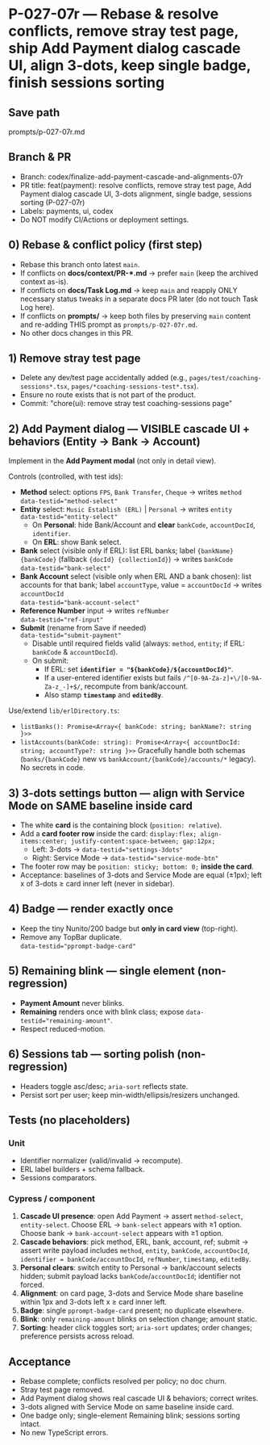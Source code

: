 # P-027-07r — Rebase & resolve conflicts, remove stray test page, ship Add Payment dialog cascade UI, align 3-dots, keep single badge, finish sessions sorting

## Save path
prompts/p-027-07r.md

## Branch & PR
- Branch: codex/finalize-add-payment-cascade-and-alignments-07r
- PR title: feat(payment): resolve conflicts, remove stray test page, Add Payment dialog cascade UI, 3-dots alignment, single badge, sessions sorting (P-027-07r)
- Labels: payments, ui, codex
- Do NOT modify CI/Actions or deployment settings.

## 0) Rebase & conflict policy (first step)
- Rebase this branch onto latest `main`.
- If conflicts on **docs/context/PR-*.md** → prefer `main` (keep the archived context as-is).
- If conflicts on **docs/Task Log.md** → keep `main` and reapply ONLY necessary status tweaks in a separate docs PR later (do not touch Task Log here).
- If conflicts on **prompts/** → keep both files by preserving `main` content and re-adding THIS prompt as `prompts/p-027-07r.md`.
- No other docs changes in this PR.

## 1) Remove stray test page
- Delete any dev/test page accidentally added (e.g., `pages/test/coaching-sessions*.tsx`, `pages/*coaching-sessions-test*.tsx`).
- Ensure no route exists that is not part of the product.
- Commit: "chore(ui): remove stray test coaching-sessions page"

## 2) Add Payment **dialog** — VISIBLE cascade UI + behaviors (Entity → Bank → Account)
Implement in the **Add Payment modal** (not only in detail view).

Controls (controlled, with test ids):
- **Method** select: options `FPS`, `Bank Transfer`, `Cheque` → writes `method`  
  `data-testid="method-select"`
- **Entity** select: `Music Establish (ERL)` | `Personal` → writes `entity`  
  `data-testid="entity-select"`
  - On **Personal**: hide Bank/Account and **clear** `bankCode`, `accountDocId`, `identifier`.
  - On **ERL**: show Bank select.
- **Bank** select (visible only if ERL): list ERL banks; label `{bankName} {bankCode}` (fallback `{docId} {collectionId}`) → writes `bankCode`  
  `data-testid="bank-select"`
- **Bank Account** select (visible only when ERL AND a bank chosen): list accounts for that bank; label `accountType`, value = `accountDocId` → writes `accountDocId`  
  `data-testid="bank-account-select"`
- **Reference Number** input → writes `refNumber`  
  `data-testid="ref-input"`
- **Submit** (rename from Save if needed)  
  `data-testid="submit-payment"`
  - Disable until required fields valid (always: `method`, `entity`; if ERL: `bankCode` & `accountDocId`).
  - On submit:
    - If ERL: set **`identifier = "${bankCode}/${accountDocId}"`**.
    - If a user-entered identifier exists but fails `/^[0-9A-Za-z]+\/[0-9A-Za-z_-]+$/`, recompute from bank/account.
    - Also stamp **`timestamp`** and **`editedBy`**.

Use/extend `lib/erlDirectory.ts`:
- `listBanks(): Promise<Array<{ bankCode: string; bankName?: string }>>`
- `listAccounts(bankCode: string): Promise<Array<{ accountDocId: string; accountType?: string }>>`
Gracefully handle both schemas (`banks/{bankCode}` new vs `bankAccount/{bankCode}/accounts/*` legacy). No secrets in code.

## 3) 3-dots settings button — align with Service Mode on SAME baseline inside card
- The white **card** is the containing block (`position: relative`).
- Add a **card footer row** inside the card:
  `display:flex; align-items:center; justify-content:space-between; gap:12px;`
  - Left: 3-dots → `data-testid="settings-3dots"`
  - Right: Service Mode → `data-testid="service-mode-btn"`
- The footer row may be `position: sticky; bottom: 0;` **inside the card**.
- Acceptance: baselines of 3-dots and Service Mode are equal (±1px); left x of 3-dots ≥ card inner left (never in sidebar).

## 4) Badge — render exactly once
- Keep the tiny Nunito/200 badge but **only in card view** (top-right).
- Remove any TopBar duplicate.  
  `data-testid="pprompt-badge-card"`

## 5) Remaining blink — single element (non-regression)
- **Payment Amount** never blinks.
- **Remaining** renders once with blink class; expose `data-testid="remaining-amount"`.
- Respect reduced-motion.

## 6) Sessions tab — sorting polish (non-regression)
- Headers toggle asc/desc; `aria-sort` reflects state.
- Persist sort per user; keep min-width/ellipsis/resizers unchanged.

## Tests (no placeholders)
### Unit
- Identifier normalizer (valid/invalid → recompute).
- ERL label builders + schema fallback.
- Sessions comparators.

### Cypress / component
1) **Cascade UI presence**: open Add Payment → assert `method-select`, `entity-select`. Choose ERL → `bank-select` appears with ≥1 option. Choose bank → `bank-account-select` appears with ≥1 option.
2) **Cascade behaviors**: pick method, ERL, bank, account, ref; submit → assert write payload includes `method`, `entity`, `bankCode`, `accountDocId`, `identifier = bankCode/accountDocId`, `refNumber`, `timestamp`, `editedBy`.
3) **Personal clears**: switch entity to Personal → bank/account selects hidden; submit payload lacks `bankCode`/`accountDocId`; identifier not forced.
4) **Alignment**: on card page, 3-dots and Service Mode share baseline within 1px and 3-dots left x ≥ card inner left.
5) **Badge**: single `pprompt-badge-card` present; no duplicate elsewhere.
6) **Blink**: only `remaining-amount` blinks on selection change; amount static.
7) **Sorting**: header click toggles sort; `aria-sort` updates; order changes; preference persists across reload.

## Acceptance
- Rebase complete; conflicts resolved per policy; no doc churn.
- Stray test page removed.
- Add Payment dialog shows real cascade UI & behaviors; correct writes.
- 3-dots aligned with Service Mode on same baseline inside card.
- One badge only; single-element Remaining blink; sessions sorting intact.
- No new TypeScript errors.
